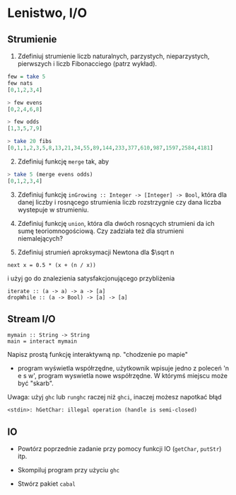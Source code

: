 # Lenistwo, I/O

## Strumienie
1.  Zdefiniuj strumienie liczb naturalnych, parzystych, nieparzystych, pierwszych i liczb Fibonacciego (patrz wykład).

``` haskell
few = take 5
few nats
[0,1,2,3,4]

> few evens
[0,2,4,6,8]

> few odds
[1,3,5,7,9]

> take 20 fibs
[0,1,1,2,3,5,8,13,21,34,55,89,144,233,377,610,987,1597,2584,4181]
```
2. Zdefiniuj funkcję `merge` tak, aby

``` haskell
> take 5 (merge evens odds)
[0,1,2,3,4]
```
3. Zdefiniuj funkcję `inGrowing :: Integer -> [Integer] -> Bool`, która dla danej liczby i rosnącego strumienia liczb rozstrzygnie czy dana liczba wystepuje w strumieniu.

4. Zdefiniuj funkcję `union`, która dla dwóch rosnących strumieni da ich sumę teoriomnogościową. Czy zadziała też dla strumieni niemalejących?

5. Zdefiniuj strumień aproksymacji Newtona dla $\sqrt n
```
next x = 0.5 * (x + (n / x)) 
```
i użyj go do znalezienia satysfakcjonującego przybliżenia

```
iterate :: (a -> a) -> a -> [a]
dropWhile :: (a -> Bool) -> [a] -> [a]
```

## Stream I/O

```
mymain :: String -> String
main = interact mymain
```

Napisz prostą funkcję interaktywną np. "chodzenie po mapie"
- program wyświetla współrzędne, użytkownik wpisuje jedno z poleceń 'n e s w', program wyswietla nowe współrzędne. 
W którymś miejscu może być "skarb".

Uwaga: użyj `ghc` lub `runghc` raczej niż `ghci`, inaczej możesz napotkać błąd

```
<stdin>: hGetChar: illegal operation (handle is semi-closed)
```

## IO

- Powtórz poprzednie zadanie przy pomocy funkcji IO (`getChar`, `putStr`) itp.

- Skompiluj program przy użyciu `ghc`

- Stwórz pakiet `cabal`